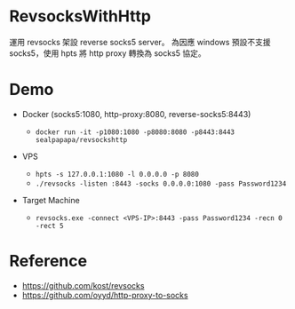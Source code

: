 # RevsocksWithHttp
運用 revsocks 架設 reverse socks5 server。
為因應 windows 預設不支援 socks5，使用 hpts 將 http proxy 轉換為 socks5 協定。

# Demo
* Docker (socks5:1080, http-proxy:8080, reverse-socks5:8443)
  * `docker run -it -p1080:1080 -p8080:8080 -p8443:8443 sealpapapa/revsockshttp`
  
* VPS
  * `hpts -s 127.0.0.1:1080 -l 0.0.0.0 -p 8080`
  * `./revsocks -listen :8443 -socks 0.0.0.0:1080 -pass Password1234`

* Target Machine
  * `revsocks.exe -connect <VPS-IP>:8443 -pass Password1234 -recn 0 -rect 5`

# Reference
* https://github.com/kost/revsocks
* https://github.com/oyyd/http-proxy-to-socks